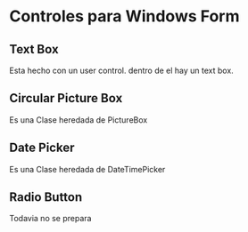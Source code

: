 # Controles para Windows Form

## Text Box
Esta hecho con un user control. dentro de el hay un text box.

## Circular Picture Box
Es una Clase heredada de PictureBox

## Date Picker
Es una Clase heredada de DateTimePicker

## Radio Button
Todavia no se prepara

